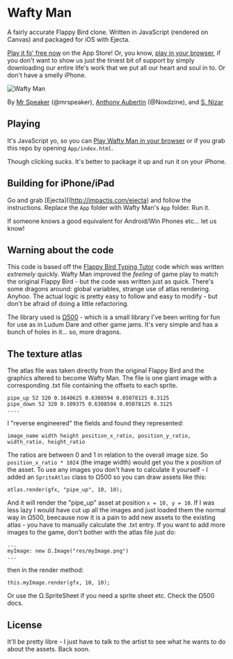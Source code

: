 # Wafty Man

A fairly accurate Flappy Bird clone. Written in JavaScript (rendered on Canvas) and packaged for iOS with Ejecta.

[Play it fo' free now](https://itunes.apple.com/us/app/wafty-man/id824792309) on the App Store! Or, you know, [play in your browser](http://mrspeaker.github.io/wafty-man/App/), if you don't want to show us just the tiniest bit of support by simply downloading our entire life's work that we put all our heart and soul in to. Or don't have a smelly iPhone.

![Wafty Man](http://a2.mzstatic.com/us/r30/Purple6/v4/71/b2/b5/71b2b561-537d-fce3-a438-15c27da5a169/screen568x568.jpeg)

By [Mr Speaker](http://www.mrspeaker.net/) (@mrspeaker), [Anthony Aubertin](http://dribbble.com/Noxdzine) (@Noxdzine), and [S. Nizar](http://morningpotion.com)

## Playing

It's JavaScript yo, so you can [Play Wafty Man in your browser](http://mrspeaker.github.io/wafty-man/App/) or if you grab this repo by opening `App/index.html`.

Though clicking sucks. It's better to package it up and run it on your iPhone.

## Building for iPhone/iPad

Go and grab [Ejecta]((http://impactjs.com/ejecta) and follow the instructions. Replace the `App` folder with Wafty Man's `App` folder. Run it.

If someone knows a good equivalent for Android/Win Phones etc... let us know!

## Warning about the code

This code is based off the [Flappy Bird Typing Tutor](https://github.com/mrspeaker/Omega500/tree/master/ex/flapjam) code which was written *extremely* quickly. Wafty Man improved the *feeling* of game play to match the original Flappy Bird - but the code was written just as quick. There's some dragons around: global variables, strange use of atlas rendering. Anyhoo. The actual logic is pretty easy to follow and easy to modify - but don't be afraid of doing a little refactoring.

The library used is [Ω500](https://github.com/mrspeaker/Omega500) - which is a small library I've been writing for fun for use as in Ludum Dare and other game jams. It's very simple and has a bunch of holes in it... so, more dragons.

## The texture atlas

The atlas file was taken directly from the original Flappy Bird and the graphics altered to become Wafty Man. The file is one giant image with a corresponding .txt file containing the offsets to each sprite.

    pipe_up 52 320 0.1640625 0.6308594 0.05078125 0.3125
    pipe_down 52 320 0.109375 0.6308594 0.05078125 0.3125
    ....

I "reverse engineered" the fields and found they represented:

    image_name width height position_x_ratio, position_y_ratio, width_ratio, height_ratio

The ratios are between 0 and 1 in relation to the overall image size. So `position_x_ratio * 1024` (the image width) would get you the x position of the asset. To use any images you don't have to calculate it yourself - I added an `SpriteAtlas` class to Ω500 so you can draw assets like this:

    atlas.render(gfx, "pipe_up", 10, 10);

And it will render the "pipe_up" asset at position `x = 10, y = 10`. If I was less lazy I would have cut up all the images and just loaded them the normal way in Ω500, beecause now it is a pain to add new assets to the existing atlas - you have to manually calculate the .txt entry. If you want to add more images to the game, don't bother with the atlas file just do:

    ...
    myImage: new Ω.Image("res/myImage.png")
    ...

then in the render method:

    this.myImage.render(gfx, 10, 10);

Or use the Ω.SpriteSheet if you need a sprite sheet etc. Check the Ω500 docs.

## License

It'll be pretty libre - I just have to talk to the artist to see what he wants to do about the assets. Back soon.








